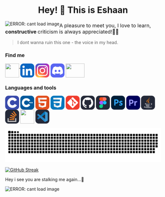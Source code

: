 <h1 align="center">Hey! 👋 This is Eshaan </h1>

<p align="center">
  <img src="https://media.giphy.com/media/v1.Y2lkPTc5MGI3NjExZmVlZjNmMGQxZTU3NDgyMjU4Njg0ZWEwYzk3YjQ1Njc3ZmU3ODhhNiZjdD1n/E7qhaXjCoZmDsHKpTN/giphy.gif"  align="left"
       alt="ERROR: cant load image"/> 
  
  <p align="top">
  <h3> <span style="font-weight:normal"> A pleasure to meet you, I love to learn,  <b> constructive </b> criticism is always appreciated!🚀🤘 </h3>
    
 >I dont wanna ruin this one - the voice in my head.

    
 ###  Find me 
<div>  
    <a href="https://www.codechef.com/users/weshaan108" target="_blank"><img src="https://gitgud.io/uploads/-/system/group/avatar/12294/cc.png"  height="45" width="45" align="top" target="_blank">
      </a> 
    <a href="https://www.linkedin.com/in/weshaan-3b9460265/"  target="_blank"><img src="https://raw.githubusercontent.com/tandpfun/skill-icons/59059d9d1a2c092696dc66e00931cc1181a4ce1f/icons/LinkedIn.svg" height="45" width="45" align="top" target="_blank"></a> 
  <a href="https://www.instagram.com/_weshaan_/" target="_blank"><img src="https://raw.githubusercontent.com/tandpfun/skill-icons/59059d9d1a2c092696dc66e00931cc1181a4ce1f/icons/Instagram.svg" height="45" width="45" align="top" target="_blank"></a>
 <a href = "https://discord.com/users/1018369685386960948"><img src="https://raw.githubusercontent.com/tandpfun/skill-icons/59059d9d1a2c092696dc66e00931cc1181a4ce1f/icons/Discord.svg" height="45" width="45" align="top" target="_blank"></a>
  <a href = "mailto: weshaan108@gmail.com"><img src="https://mailmeteor.com/logos/assets/PNG/Gmail_Logo_512px.png" height="45" width="61" align="top" target="_blank"></a>
</br>
</div>

  ###  Languages and tools
  <div> 
 <a href="https://g.co/kgs/PAboKt" target="_blank"><img src="https://raw.githubusercontent.com/tandpfun/skill-icons/59059d9d1a2c092696dc66e00931cc1181a4ce1f/icons/C.svg" height="45" width="45" align="top" target="_blank"></a>
  <a href="https://g.co/kgs/HHEBAH" target="_blank"><img src="https://raw.githubusercontent.com/tandpfun/skill-icons/59059d9d1a2c092696dc66e00931cc1181a4ce1f/icons/CPP.svg" height="45" width="45" align="top" target="_blank"></a>
    <a href="https://g.co/kgs/MTt2iV" target="_blank"><img src="https://raw.githubusercontent.com/tandpfun/skill-icons/59059d9d1a2c092696dc66e00931cc1181a4ce1f/icons/HTML.svg" height="45" width="45" align="top" target="_blank"></a>
  <a href="https://g.co/kgs/sE4xXb" target="_blank"><img src="https://raw.githubusercontent.com/tandpfun/skill-icons/59059d9d1a2c092696dc66e00931cc1181a4ce1f/icons/CSS.svg" height="45" width="45" align="top" target="_blank"></a>
  <a href="https://git-scm.com/" target="_blank"><img src="https://raw.githubusercontent.com/tandpfun/skill-icons/59059d9d1a2c092696dc66e00931cc1181a4ce1f/icons/Git.svg" height="45" width="45" align="top" target="_blank"></a>
  <a href="https://github.com/weshaan" target="_blank"><img src="https://raw.githubusercontent.com/tandpfun/skill-icons/59059d9d1a2c092696dc66e00931cc1181a4ce1f/icons/Github-Dark.svg" height="45" width="45" align="top" target="_blank"></a>
  <a href="https://www.figma.com/" target="_blank"><img src="https://raw.githubusercontent.com/tandpfun/skill-icons/59059d9d1a2c092696dc66e00931cc1181a4ce1f/icons/Figma-Dark.svg" height="45" width="45" align="top" target="_blank"></a>
  <a href="https://www.adobe.com/in/products/photoshop.html" target="_blank"><img src="https://raw.githubusercontent.com/tandpfun/skill-icons/59059d9d1a2c092696dc66e00931cc1181a4ce1f/icons/Photoshop.svg" height="45" width="45" align="top" target="_blank"></a>
  <a href="https://www.adobe.com/products/premiere.html" target="_blank"><img src="https://raw.githubusercontent.com/tandpfun/skill-icons/59059d9d1a2c092696dc66e00931cc1181a4ce1f/icons/Premiere.svg" height="45" width="45" align="top" target="_blank"></a>
  <a href="https://www.java.com/en/" target="_blank"><img src="https://raw.githubusercontent.com/tandpfun/skill-icons/59059d9d1a2c092696dc66e00931cc1181a4ce1f/icons/Java-Dark.svg" height="45" width="45" align="top" target="_blank"></a>
  <a href="https://stackoverflow.com/" target="_blank"><img src="https://raw.githubusercontent.com/tandpfun/skill-icons/59059d9d1a2c092696dc66e00931cc1181a4ce1f/icons/StackOverflow-Dark.svg" height="45" width="45" align="top" target="_blank"></a>
  <a href="https://chat.openai.com/chat" target="_blank"><img src="https://www.kopykitab.com/blog/wp-content/uploads/2023/02/chat-gpt-logo.jpg" height="45" width="45" align="top" target="_blank"></a>
  <a href="https://g.co/kgs/pEkBvp" target="_blank"><img src="https://raw.githubusercontent.com/tandpfun/skill-icons/59059d9d1a2c092696dc66e00931cc1181a4ce1f/icons/VSCode-Dark.svg" height="45" width="45" align="top" target="_blank"></a>

 <!--! <a href="" target="_blank"><img src="" height="50" width="50" align="top" target="_blank"></a>--->
    
  </div>

<div>
  
  ![Snake animation](https://github.com/Platane/Platane/blob/output/github-contribution-grid-snake.svg)

  [![GitHub Streak](https://streak-stats.demolab.com?user=weshaan&theme=tokyonight_duo)](https://git.io/streak-stats) 
  
</div>
<!--![ERROR: cant load image](https://media.giphy.com/media/ycnZqQLGjv8ie7soSH/giphy.gif)--->
<!--![ERROR: cant load image](https://media.giphy.com/media/Ll22OhMLAlVDb8UQWe/giphy.gif =250x250)--->
Hey i see you are stalking me again...👀
<p align="left">
<img src="https://media.giphy.com/media/Ll22OhMLAlVDb8UQWe/giphy.gif" alt="ERROR: cant load image" width="150" height="150"/>
</p>
<!---
weshaan/weshaan is a ✨ special ✨ repository because its `README.md` (this file) appears on your GitHub profile.
You can click the Preview link to take a look at your changes.
--->
